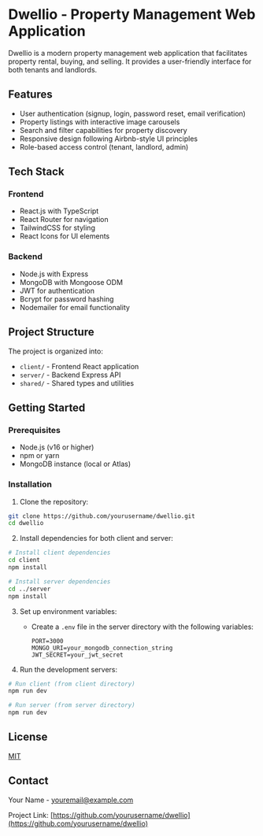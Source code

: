 # Dwellio - Property Management Web Application

Dwellio is a modern property management web application that facilitates property rental, buying, and selling. It provides a user-friendly interface for both tenants and landlords.

## Features

- User authentication (signup, login, password reset, email verification)
- Property listings with interactive image carousels
- Search and filter capabilities for property discovery
- Responsive design following Airbnb-style UI principles
- Role-based access control (tenant, landlord, admin)

## Tech Stack

### Frontend
- React.js with TypeScript
- React Router for navigation
- TailwindCSS for styling
- React Icons for UI elements

### Backend
- Node.js with Express
- MongoDB with Mongoose ODM
- JWT for authentication
- Bcrypt for password hashing
- Nodemailer for email functionality

## Project Structure

The project is organized into:

- `client/` - Frontend React application
- `server/` - Backend Express API
- `shared/` - Shared types and utilities

## Getting Started

### Prerequisites
- Node.js (v16 or higher)
- npm or yarn
- MongoDB instance (local or Atlas)

### Installation

1. Clone the repository:
```bash
git clone https://github.com/yourusername/dwellio.git
cd dwellio
```

2. Install dependencies for both client and server:
```bash
# Install client dependencies
cd client
npm install

# Install server dependencies
cd ../server
npm install
```

3. Set up environment variables:
   - Create a `.env` file in the server directory with the following variables:
     ```
     PORT=3000
     MONGO_URI=your_mongodb_connection_string
     JWT_SECRET=your_jwt_secret
     ```

4. Run the development servers:
```bash
# Run client (from client directory)
npm run dev

# Run server (from server directory)
npm run dev
```

## License

[MIT](LICENSE)

## Contact

Your Name - youremail@example.com

Project Link: [https://github.com/yourusername/dwellio](https://github.com/yourusername/dwellio)